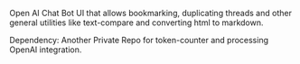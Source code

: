 Open AI Chat Bot UI that allows bookmarking, duplicating threads and other general utilities like text-compare and converting html to markdown.

Dependency: Another Private Repo for token-counter and processing OpenAI integration.
